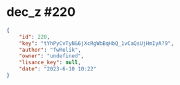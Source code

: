 
# dec_z #220
                
```JSON
{
    "id": 220,
    "key": "tYhPyCvTyN&6jXcRgWbBqHbQ_1vCaQsUjHmIyA?9",
    "author": "fwRelik",
    "owner": "undefined",
    "lisance_key": null,
    "date": "2023-6-10 10:22"
}
```
    